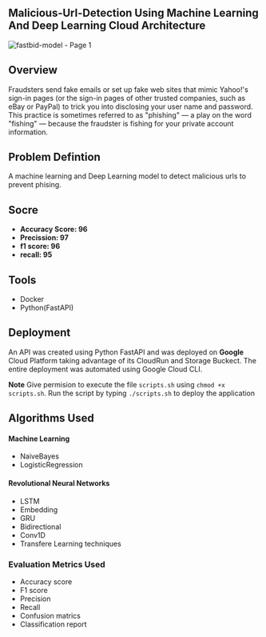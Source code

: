 ## Malicious-Url-Detection Using Machine Learning And Deep Learning Cloud Architecture

![fastbid-model - Page 1](https://user-images.githubusercontent.com/74520811/136707817-a4b160c1-8e6d-4487-b571-9e6994dd14ad.png)

## Overview
Fraudsters send fake emails or set up fake web sites that mimic Yahoo!'s sign-in pages (or the sign-in pages of other trusted companies, such as eBay or PayPal) to trick you into disclosing your user name and password. This practice is sometimes referred to as "phishing" — a play on the word "fishing" — because the fraudster is fishing for your private account information.

## Problem Defintion

A machine learning and Deep Learning model to detect malicious urls to prevent phising.

## Socre
* **Accuracy Score:  96**
* **Precission:  97**
* **f1 score:  96**
* **recall:  95**

## Tools
* Docker
* Python(FastAPI)

## Deployment
An API was created using Python FastAPI and was deployed on **Google** Cloud Platform taking advantage of its CloudRun and Storage Buckect. The entire deployment was automated using Google Cloud CLI. 

**Note** Give permision to execute the file `scripts.sh` using `chmod +x scripts.sh`. Run the script by typing `./scripts.sh` to deploy the application

## **Algorithms Used**
#### Machine Learning
* NaiveBayes
* LogisticRegression

#### Revolutional Neural Networks
* LSTM
* Embedding
* GRU
* Bidirectional
* Conv1D
* Transfere Learning techniques

### **Evaluation Metrics Used**
* Accuracy score
* F1 score
* Precision
* Recall
* Confusion matrics
* Classification report
